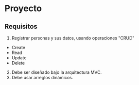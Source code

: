 # Proyecto

## Requisitos

1. Registrar personas y sus datos, usando operaciones "CRUD"
- Create
- Read
- Update
- Delete
2. Debe ser diseñado bajo la arquitectura MVC.
3. Debe usar arreglos dinámicos.
